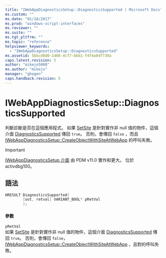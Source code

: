```yaml
---
title: "IWebAppDiagnosticsSetup::DiagnosticsSupported | Microsoft Docs"
ms.custom: ""
ms.date: "01/18/2017"
ms.prod: "windows-script-interfaces"
ms.reviewer: ""
ms.suite: ""
ms.tgt_pltfrm: ""
ms.topic: "reference"
helpviewer_keywords: 
  - "IWebAppDiagnosticsSetup::DiagnosticsSupported"
ms.assetid: 5bbcd0d0-1460-4cf7-bbb1-f4f4a04f739a
caps.latest.revision: 5
author: "mikejo5000"
ms.author: "mikejo"
manager: "ghogen"
caps.handback.revision: 5
---
```

# IWebAppDiagnosticsSetup::DiagnosticsSupported
判斷診斷是否在這個應用程式。  如果 [SetSite](http://go.microsoft.com/fwlink/?LinkId=232439) 是針對實作非 null 值的物件，這個介面 [DiagnosticsSupported](../../winscript/reference/iwebappdiagnosticssetup-diagnosticssupported.md) 傳回 `true`。  否則，會傳回 `false` ，而且 [IWebAppDiagnosticsSetup::CreateObjectWithSiteAtWebApp](../../winscript/reference/iwebappdiagnosticssetup-createobjectwithsiteatwebapp.md) 的呼叫失敗。  
  
> [!IMPORTANT]
>  [IWebAppDiagnosticsSetup 介面](../../winscript/reference/iwebappdiagnosticssetup-interface.md) 由 PDM v11.0 實作和更大。  位於 activdbg100。  
  
## 語法  
  
```cpp  
HRESULT DiagnosticsSupported(  
        [out, retval] VARIANT_BOOL* pRetVal  
        );  
```  
  
#### 參數  
 `pRetVal`  
 如果 [SetSite](http://go.microsoft.com/fwlink/?LinkId=232439) 是針對實作非 null 值的物件，這個介面 [DiagnosticsSupported](../../winscript/reference/iwebappdiagnosticssetup-diagnosticssupported.md) 傳回 `true`。  否則，會傳回 `false`， [IWebAppDiagnosticsSetup::CreateObjectWithSiteAtWebApp](../../winscript/reference/iwebappdiagnosticssetup-createobjectwithsiteatwebapp.md) ，且對的呼叫失敗。